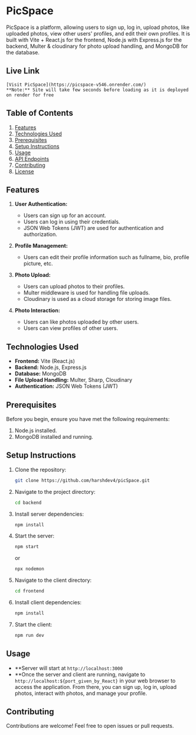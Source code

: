 # PicSpace

PicSpace is a platform, allowing users to sign up, log in, upload photos, like uploaded photos, view other users' profiles, and edit their own profiles. It is built with Vite + React.js for the frontend, Node.js with Express.js for the backend, Multer & cloudinary for photo upload handling, and MongoDB for the database.

## Live Link
    [Visit PicSpace](https://picspace-v546.onrender.com/)
    **Note:** Site will take few seconds before loading as it is deployed on render for free

## Table of Contents
1. [Features](#features)
2. [Technologies Used](#technologies-used)
3. [Prerequisites](#prerequisites) 
4. [Setup Instructions](#setup-instructions)
5. [Usage](#usage)
6. [API Endpoints](#api-endpoints)
7. [Contributing](#contributing)
8. [License](#license)

## Features
1. **User Authentication:**
   - Users can sign up for an account.
   - Users can log in using their credentials.
   - JSON Web Tokens (JWT) are used for authentication and authorization.

2. **Profile Management:**
   - Users can edit their profile information such as fullname, bio, profile picture, etc.

3. **Photo Upload:**
   - Users can upload photos to their profiles.
   - Multer middleware is used for handling file uploads.
   - Cloudinary is used as a cloud storage for storing image files.

4. **Photo Interaction:**
   - Users can like photos uploaded by other users.
   - Users can view profiles of other users.
   
## Technologies Used
- **Frontend:** Vite (React.js)
- **Backend:** Node.js, Express.js
- **Database:** MongoDB
- **File Upload Handling:** Multer, Sharp, Cloudinary
- **Authentication:** JSON Web Tokens (JWT)

## Prerequisites
Before you begin, ensure you have  met the following requirements:
1. Node.js installed.
2. MongoDB installed and running.

## Setup Instructions
1. Clone the repository:
   ```bash
   git clone https://github.com/harshdev4/picSpace.git
   ```

2. Navigate to the project directory:
   ```bash
   cd backend
   ```

3. Install server dependencies:
   ```bash
   npm install
   ```

5. Start the server:
   ```bash
   npm start
   ```
   or
   ```bash
   npx nodemon
   ```
   

7. Navigate to the client directory:
   ```bash
   cd frontend
   ```

8. Install client dependencies:
   ```bash
   npm install
   ```

9. Start the client:
   ```bash
   npm run dev
   ```

## Usage
- **Server will start at `http://localhost:3000`
- **Once the server and client are running, navigate to `http://localhost:${port_given_by_React}` in your web browser to access the application. From there, you can sign up, log in, upload photos, interact with photos, and manage your profile.

## Contributing
Contributions are welcome! Feel free to open issues or pull requests.
